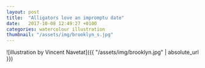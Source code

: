 ```yaml
---
layout: post
title:  "Alligators love an impromptu date"
date:   2017-10-08 12:49:27 +0100
categories: watercolour illustration
thumbnail: "/assets/img/brooklyn_s.jpg"
---
```

![illustration by Vincent Navetat]({{ "/assets/img/brooklyn.jpg" | absolute_url }})
